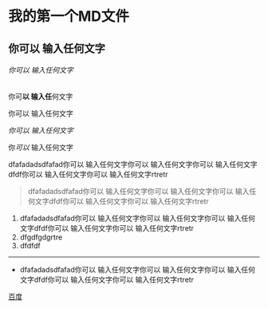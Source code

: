 # 我的第一个MD文件 

## 你可以 输入任何文字

###### 你可以 输入任何文字

你可**以 输入任**何文字

你可以 输入任何文字

*你可以 输入任何文字*

你*可以* 输入任何文字

dfafadadsdfafad你可以 输入任何文字你可以 输入任何文字你可以 输入任何文字dfdf你可以 输入任何文字你可以 输入任何文字rtretr

> dfafadadsdfafad你可以 输入任何文字你可以 输入任何文字你可以 输入任何文字dfdf你可以 输入任何文字你可以 输入任何文字rtretr

1. dfafadadsdfafad你可以 输入任何文字你可以 输入任何文字你可以 输入任何文字dfdf你可以 输入任何文字你可以 输入任何文字rtretr
2. dfgdfgdgrtre
3. dfdfdf

---

- dfafadadsdfafad你可以 输入任何文字你可以 输入任何文字你可以 输入任何文字dfdf你可以 输入任何文字你可以 输入任何文字rtretr

[百度](https://www.baidu.com/)


